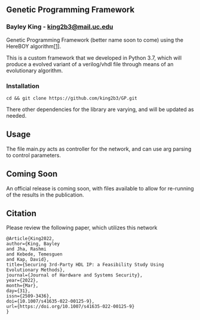 ## Genetic Programming Framework
### Bayley King - king2b3@mail.uc.edu

Genetic Programming Framework (better name soon to come) using the HereBOY algorithm[[1]](#1).

This is a custom framework that we developed in Python 3.7, which will produce a evolved variant of a verilog/vhdl file through means of an evolutionary algorithm. 

### Installation

    cd && git clone https://github.com/king2b3/GP.git

There other dependencies for the library are varying, and will be updated as needed.

## Usage
The file main.py acts as controller for the network, and can use arg parsing to control parameters.

## Coming Soon
An official release is coming soon, with files available to allow for re-running of the results in the publication.

## Citation
Please review the following paper, which utilizes this network
```
@Article{King2022,
author={King, Bayley
and Jha, Rashmi
and Kebede, Temesguen
and Kap, David},
title={Securing 3rd-Party HDL IP: a Feasibility Study Using Evolutionary Methods},
journal={Journal of Hardware and Systems Security},
year={2022},
month={Mar},
day={31},
issn={2509-3436},
doi={10.1007/s41635-022-00125-9},
url={https://doi.org/10.1007/s41635-022-00125-9}
}
```